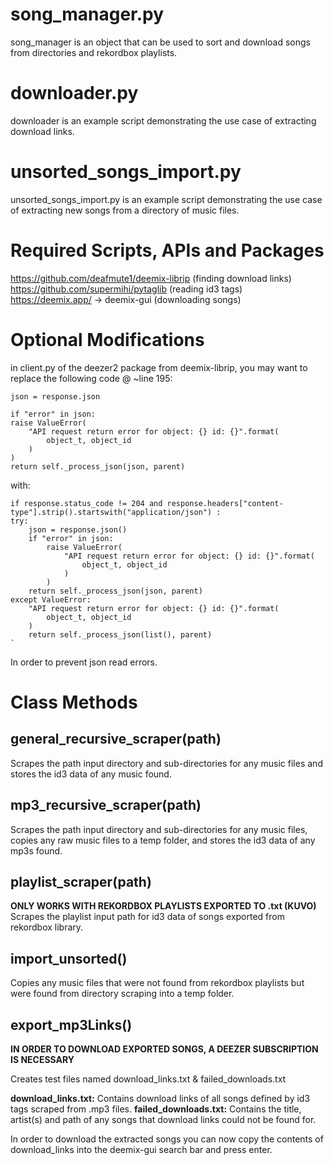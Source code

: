 # song_manager.py
song_manager is an object that can be used to sort and download songs from directories and rekordbox playlists.
# downloader.py
downloader is an example script demonstrating the use case of extracting download links.
# unsorted_songs_import.py
unsorted_songs_import.py is an example script demonstrating the use case of extracting new songs from a directory of music files.
# Required Scripts, APIs and Packages
https://github.com/deafmute1/deemix-librip (finding download links)
https://github.com/supermihi/pytaglib (reading id3 tags)
https://deemix.app/ -> deemix-gui (downloading songs)
# Optional Modifications

in client.py of the deezer2 package from deemix-librip, you may want to replace the following code @ ~line 195:

    json = response.json

    if "error" in json:
    raise ValueError(
        "API request return error for object: {} id: {}".format(
            object_t, object_id
        )
    )
    return self._process_json(json, parent)

with:

    if response.status_code != 204 and response.headers["content-type"].strip().startswith("application/json") :
    try:
        json = response.json()
        if "error" in json:
            raise ValueError(
                "API request return error for object: {} id: {}".format(
                    object_t, object_id
                )
            )
        return self._process_json(json, parent)
    except ValueError:
        "API request return error for object: {} id: {}".format(
            object_t, object_id
        )
        return self._process_json(list(), parent)
    `

In order to prevent json read errors.

# Class Methods
## general_recursive_scraper(path)
Scrapes the path input directory and sub-directories for any music files and stores the id3 data of any music found.
## mp3_recursive_scraper(path)
Scrapes the path input directory and sub-directories for any music files, copies any raw music files to a temp folder, and stores the id3 data of any mp3s found.
## playlist_scraper(path)
**ONLY WORKS WITH REKORDBOX PLAYLISTS EXPORTED TO .txt (KUVO)**
Scrapes the playlist input path for id3 data of songs exported from rekordbox library.
## import_unsorted()

Copies any music files that were not found from rekordbox playlists but were found from directory scraping into a temp folder.
## export_mp3Links()
**IN ORDER TO DOWNLOAD EXPORTED SONGS, A DEEZER SUBSCRIPTION IS NECESSARY**

Creates test files named download_links.txt & failed_downloads.txt

**download_links.txt:** Contains download links of all songs defined by id3 tags scraped from .mp3 files.
**failed_downloads.txt:** Contains the title, artist(s) and path of any songs that download links could not be found for.

In order to download the extracted songs you can now copy the contents of download_links into the deemix-gui search bar and press enter.